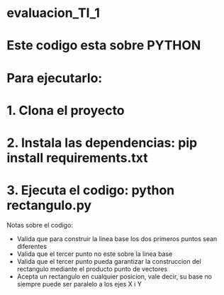 # evaluacion_TI_1

# Este codigo esta sobre PYTHON
# Para ejecutarlo:
# 1. Clona el proyecto
# 2. Instala las dependencias: pip install requirements.txt
# 3. Ejecuta el codigo: python rectangulo.py
Notas sobre el codigo:
* Valida que para construir la linea base los dos primeros puntos sean diferentes
* Valida que el tercer punto no este sobre la linea base
* Valida que el tercer punto pueda garantizar la construccion del rectangulo mediante el producto punto de vectores
* Acepta un rectangulo en cualquier posicion, vale decir, su base no siempre puede ser paralelo a los ejes X i Y
